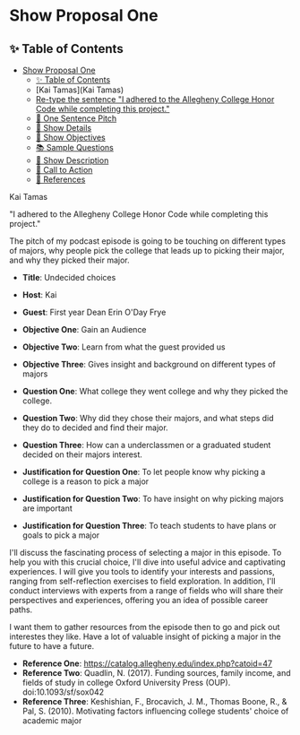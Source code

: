 # Show Proposal One

## ✨ Table of Contents

<!---toc start-->

* [Show Proposal One](#show-proposal-one)
  * [✨ Table of Contents](#-table-of-contents)
  * [Kai Tamas](Kai Tamas)
  * [Re-type the sentence "I adhered to the Allegheny College Honor Code while completing this project."](#re-type-the-sentence-i-adhered-to-the-allegheny-college-honor-code-while-completing-this-project)
  * [🏁 One Sentence Pitch](#-one-sentence-pitch)
  * [🔬 Show Details](#-show-details)
  * [📝 Show Objectives](#-show-objectives)
  * [📚 Sample Questions](#-sample-questions)
  * [🎉 Show Description](#-show-description)
  * [📢 Call to Action](#-call-to-action)
  * [🦜 References](#-references)

<!---toc end-->

 Kai Tamas

 "I adhered to the Allegheny College Honor Code while completing this project."

 The pitch of my podcast episode is going to be touching on different types of majors, why people pick the college that leads up to picking their major, and why they picked their major. 

- **Title**: Undecided choices 
- **Host**: Kai 
- **Guest**: First year Dean Erin O'Day Frye

- **Objective One**: Gain an Audience
- **Objective Two**: Learn from what the guest provided us
- **Objective Three**: Gives insight and background on different types of majors

- **Question One**: What college they went college and why they picked the college.
- **Question Two**: Why did they chose their majors, and what steps did they do to decided and find their major.
- **Question Three**: How can a underclassmen or a graduated student decided on their majors interest.

- **Justification for Question One**: To let people know why picking a college is a reason to pick a major
- **Justification for Question Two**: To have insight on why picking majors are important
- **Justification for Question Three**: To teach students to have plans or goals to pick a major

I'll discuss the fascinating process of selecting a major in this episode. To help you with this crucial choice, I'll dive into useful advice and captivating experiences. I will give you tools to identify your interests and passions, ranging from self-reflection exercises to field exploration. In addition, I'll conduct interviews with experts from a range of fields who will share their perspectives and experiences, offering you an idea of possible career paths.

I want them to gather resources from the episode then to go and pick out interestes they like.
Have a lot of valuable insight of picking a major in the future to have a future.

- **Reference One**: https://catalog.allegheny.edu/index.php?catoid=47
- **Reference Two**: Quadlin, N. (2017). Funding sources, family income, and fields of study in college Oxford University Press (OUP). doi:10.1093/sf/sox042
- **Reference Three**: Keshishian, F., Brocavich, J. M., Thomas Boone, R., & Pal, S. (2010). Motivating factors influencing college students' choice of academic major
